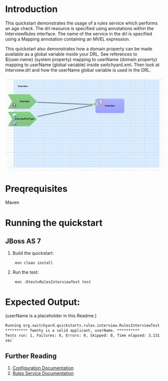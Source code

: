 Introduction
============
This quickstart demonstrates the usage of a rules service which performs an age check.
The drl resource is specified using annotations within the InterviewRules interface.
The name of the service in the drl is specified using a Mapping annotation containing an MVEL expression.

This quickstart also demonstrates how a domain property can be made available as a global variable inside your DRL.
See references to ${user.name} (system property) mapping to userName (domain property) mapping to userName (global variable) inside switchyard.xml.
Then look at Interview.drl and how the userName global variable is used in the DRL.

![Rules Interview Quickstart](https://github.com/jboss-switchyard/quickstarts/raw/master/rules-interview/rules-interview.jpg)


Preqrequisites 
==============
Maven

Running the quickstart
======================

JBoss AS 7
----------
1. Build the quickstart:

        mvn clean install

2. Run the test:

        mvn -Dtest=RulesInterviewTest test

Expected Output:
================
(userName is a placeholder in this Readme.)
```
Running org.switchyard.quickstarts.rules.interview.RulesInterviewTest
********** Twenty is a valid applicant, userName. **********
Tests run: 1, Failures: 0, Errors: 0, Skipped: 0, Time elapsed: 3.131 sec`
```

## Further Reading

1. [Configuration Documentation](https://docs.jboss.org/author/display/SWITCHYARD/Configuration)
2. [Rules Service Documentation](https://docs.jboss.org/author/display/SWITCHYARD/Rules)
